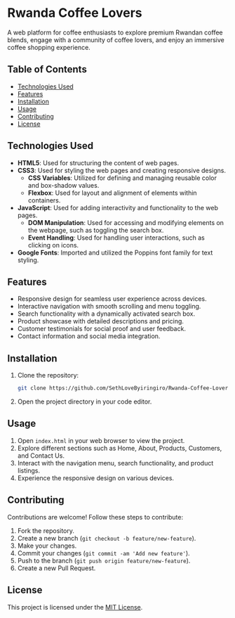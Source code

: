 # Rwanda Coffee Lovers

A web platform for coffee enthusiasts to explore premium Rwandan coffee blends, engage with a community of coffee lovers, and enjoy an immersive coffee shopping experience.

## Table of Contents
- [Technologies Used](#technologies-used)
- [Features](#features)
- [Installation](#installation)
- [Usage](#usage)
- [Contributing](#contributing)
- [License](#license)

## Technologies Used
- **HTML5**: Used for structuring the content of web pages.
- **CSS3**: Used for styling the web pages and creating responsive designs.
  - **CSS Variables**: Utilized for defining and managing reusable color and box-shadow values.
  - **Flexbox**: Used for layout and alignment of elements within containers.
- **JavaScript**: Used for adding interactivity and functionality to the web pages.
  - **DOM Manipulation**: Used for accessing and modifying elements on the webpage, such as toggling the search box.
  - **Event Handling**: Used for handling user interactions, such as clicking on icons.
- **Google Fonts**: Imported and utilized the Poppins font family for text styling.

## Features
- Responsive design for seamless user experience across devices.
- Interactive navigation with smooth scrolling and menu toggling.
- Search functionality with a dynamically activated search box.
- Product showcase with detailed descriptions and pricing.
- Customer testimonials for social proof and user feedback.
- Contact information and social media integration.

## Installation
1. Clone the repository:
   ```sh
   git clone https://github.com/SethLoveByiringiro/Rwanda-Coffee-Lovers.git
   ```
2. Open the project directory in your code editor.

## Usage
1. Open `index.html` in your web browser to view the project.
2. Explore different sections such as Home, About, Products, Customers, and Contact Us.
3. Interact with the navigation menu, search functionality, and product listings.
4. Experience the responsive design on various devices.

## Contributing
Contributions are welcome! Follow these steps to contribute:
1. Fork the repository.
2. Create a new branch (`git checkout -b feature/new-feature`).
3. Make your changes.
4. Commit your changes (`git commit -am 'Add new feature'`).
5. Push to the branch (`git push origin feature/new-feature`).
6. Create a new Pull Request.

## License
This project is licensed under the [MIT License](LICENSE).

